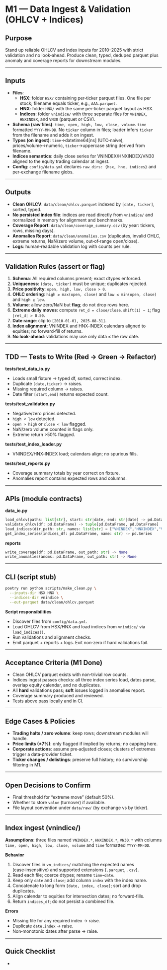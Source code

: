 
# M1 — Data Ingest & Validation (OHLCV + Indices)

## Purpose

Stand up reliable OHLCV and index inputs for 2010–2025 with strict validation and no look‑ahead. Produce clean, typed, deduped parquet plus anomaly and coverage reports for downstream modules.

---

## Inputs

- **Files**:
  - **HSX**: folder `HSX/` containing per‑ticker parquet files. One file per stock; filename equals ticker, e.g., `AAA.parquet`.
  - **HNX**: folder `HNX/` with the same per‑ticker parquet layout as HSX.
  - **Indices**: folder `vnindice/` with three separate files for `VNINDEX`, `HNXINDEX`, and `VN30` (parquet or CSV).
- **Schema (raw files)**: `time, open, high, low, close, volume`. `time` formatted `YYYY-MM-DD`. No `ticker` column in files; loader infers `ticker` from the filename and adds it on ingest.
- **Types (on ingest)**: `time`→datetime64[ns] (UTC‑naive), prices/volume→numeric, `ticker`→uppercase string derived from filename.
- **Indices semantics**: daily close series for VNINDEX/HNXINDEX/VN30 aligned to the equity trading calendar at ingest.
- **Config**: `config/data.yml` declares `raw_dirs: {hsx, hnx, indices}` and per‑exchange filename globs.

---

## Outputs

- **Clean OHLCV**: `data/clean/ohlcv.parquet` indexed by `[date, ticker]`, sorted, typed.
- **No persisted index file**: indices are read directly from `vnindice/` and normalized in memory for alignment and benchmarks.
- **Coverage Report**: `data/clean/coverage_summary.csv` (by year: tickers, rows, missing days).
- **Anomalies Report**: `data/clean/anomalies.csv` (duplicates, invalid OHLC, extreme returns, NaN/zero volume, out‑of‑range open/close).
- **Logs**: human‑readable validation log with counts per rule.

---

## Validation Rules (assert or flag)

1. **Schema**: All required columns present; exact dtypes enforced.
2. **Uniqueness**: `(date, ticker)` must be unique; duplicates rejected.
3. **Price positivity**: `open, high, low, close > 0`.
4. **OHLC ordering**: `high ≥ max(open, close)` and `low ≤ min(open, close)` and `high ≥ low`.
5. **Volume**: allow zero/NaN but **flag**; do not drop rows here.
6. **Extreme daily moves**: compute `ret_d = close/close.shift(1) − 1`; flag `|ret_d| > 0.50`.
7. **Date range**: clip to `[2010‑01‑01, 2025‑08‑31]`.
8. **Index alignment**: VNINDEX and HNX‑INDEX calendars aligned to equities; no forward‑fill of returns.
9. **No look‑ahead**: validations may use only data ≤ the row date.

---

## TDD — Tests to Write (Red → Green → Refactor)

**tests/test\_data\_io.py**

- Loads small fixture → typed df, sorted, correct index.
- Duplicate `(date,ticker)` → raises.
- Missing required column → raises.
- Date filter `[start,end]` returns expected count.

**tests/test\_validation.py**

- Negative/zero prices detected.
- `high < low` detected.
- `open > high` or `close < low` flagged.
- NaN/zero volume counted in flags only.
- Extreme return >50% flagged.

**tests/test\_index\_loader.py**

- VNINDEX/HNX‑INDEX load; calendars align; no spurious fills.

**tests/test\_reports.py**

- Coverage summary totals by year correct on fixture.
- Anomalies report contains expected rows and columns.

---

## APIs (module contracts)

**data\_io.py**

```python
load_ohlcv(paths: list[str], start: str|date, end: str|date) -> pd.DataFrame  # [date,ticker] index
validate_ohlcv(df: pd.DataFrame) -> tuple[pd.DataFrame, pd.DataFrame]        # (clean_df, anomalies_df)
load_indices(dir_path: str, names: list[str] = ["VNINDEX","HNXINDEX","VN30"]) -> pd.DataFrame  # columns: date,index,close
get_index_series(indices_df: pd.DataFrame, name: str) -> pd.Series           # daily close for one index
```

**reports**

```python
write_coverage(df: pd.DataFrame, out_path: str) -> None
write_anomalies(anoms: pd.DataFrame, out_path: str) -> None
```

---

## CLI (script stub)

```bash
poetry run python scripts/make_clean.py \
  --inputs-dir HSX HNX \
  --indices-dir vnindice \
  --out-parquet data/clean/ohlcv.parquet
```

**Script responsibilities**

- Discover files from `config/data.yml`.
- Load OHLCV from HSX/HNX and load indices from `vnindice/` via `load_indices()`.
- Run validations and alignment checks.
- Emit parquet + reports + logs. Exit non‑zero if hard validations fail.

---

## Acceptance Criteria (M1 Done)

- Clean OHLCV parquet exists with non‑trivial row counts.
- Indices ingest passes checks: all three index series load, dates parse, overlap equity calendar, and no duplicates.
- All **hard** validations pass; **soft** issues logged in anomalies report.
- Coverage summary produced and reviewed.
- Tests above pass locally and in CI.

---

## Edge Cases & Policies

- **Trading halts / zero volume**: keep rows; downstream modules will handle.
- **Price limits (±7%)**: only flagged if implied by returns; no capping here.
- **Corporate actions**: assume pre‑adjusted closes; clusters of extremes trigger a data‑provider ticket.
- **Ticker changes / delistings**: preserve full history; no survivorship filtering in M1.

---

## Open Decisions to Confirm

- Final threshold for “extreme move” (default 50%).
- Whether to store `value` (turnover) if available.
- File layout convention under `data/raw/` (by exchange vs by ticker).

---

## Index ingest (vnindice/)

**Assumptions**: three files named `VNINDEX.*`, `HNXINDEX.*`, `VN30.*` with columns `time, open, high, low, close, volume` and `time` formatted `YYYY-MM-DD`.

**Behavior**

1. Discover files in `vn_indices/` matching the expected names (case‑insensitive) and supported extensions {`.parquet`, `.csv`}.
2. Read each file; coerce dtypes; rename `time→date`.
3. Keep only `date` and `close`; add column `index` with the index name.
4. Concatenate to long form `[date, index, close]`; sort and drop duplicates.
5. Align calendar to equities for intersection dates; no forward‑fills.
6. Return `indices_df`; do not persist a combined file.

**Errors**

- Missing file for any required index → raise.
- Duplicate `date,index` → raise.
- Non‑monotonic dates after parse → raise.

---

## Quick Checklist

-

